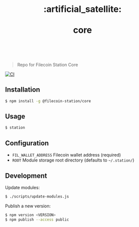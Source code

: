 <h1 align="center">
	<br>
	 :artificial_satellite: 
	<br>
	<br>
	core
	<br>
	<br>
	<br>
</h1>

> Repo for Filecoin Station Core

[![CI](https://github.com/filecoin-station/core/actions/workflows/ci.yml/badge.svg)](https://github.com/filecoin-station/core/actions/workflows/ci.yml)

## Installation

```bash
$ npm install -g @filecoin-station/core
```

## Usage

```bash
$ station
```

## Configuration

- `FIL_WALLET_ADDRESS` Filecoin wallet address (required)
- `ROOT` Module storage root directory (defaults to `~/.station/`)

## Development

Update modules:

```bash
$ ./scripts/update-modules.js
```

Publish a new version:

```bash
$ npm version <VERSION>
$ npm publish --access public
```